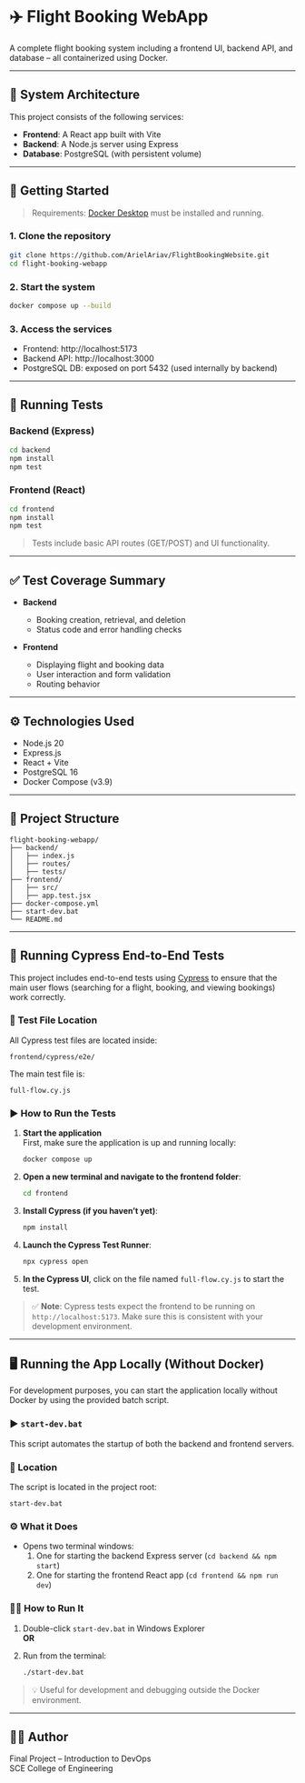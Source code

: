 # ✈️ Flight Booking WebApp

A complete flight booking system including a frontend UI, backend API, and database – all containerized using Docker.

---

## 🧱 System Architecture

This project consists of the following services:

- **Frontend**: A React app built with Vite  
- **Backend**: A Node.js server using Express  
- **Database**: PostgreSQL (with persistent volume)

---

## 🚀 Getting Started

> Requirements: [Docker Desktop](https://www.docker.com/products/docker-desktop/) must be installed and running.

### 1. Clone the repository

```bash
git clone https://github.com/ArielAriav/FlightBookingWebsite.git
cd flight-booking-webapp
```

### 2. Start the system

```bash
docker compose up --build
```

### 3. Access the services

- Frontend: http://localhost:5173  
- Backend API: http://localhost:3000  
- PostgreSQL DB: exposed on port 5432 (used internally by backend)

---

## 🧪 Running Tests

### Backend (Express)

```bash
cd backend
npm install
npm test
```

### Frontend (React)

```bash
cd frontend
npm install
npm test
```

> Tests include basic API routes (GET/POST) and UI functionality.

---

## ✅ Test Coverage Summary

- **Backend**
  - Booking creation, retrieval, and deletion
  - Status code and error handling checks

- **Frontend**
  - Displaying flight and booking data
  - User interaction and form validation
  - Routing behavior

---

## ⚙️ Technologies Used

- Node.js 20  
- Express.js  
- React + Vite  
- PostgreSQL 16  
- Docker Compose (v3.9)

---

## 📁 Project Structure

```
flight-booking-webapp/
├── backend/
│   ├── index.js
│   ├── routes/
│   ├── tests/
├── frontend/
│   ├── src/
│   ├── app.test.jsx
├── docker-compose.yml
├── start-dev.bat
└── README.md
```

---

## 🧪 Running Cypress End-to-End Tests

This project includes end-to-end tests using [Cypress](https://www.cypress.io/) to ensure that the main user flows (searching for a flight, booking, and viewing bookings) work correctly.

### 📁 Test File Location

All Cypress test files are located inside:

```
frontend/cypress/e2e/
```

The main test file is:
```
full-flow.cy.js
```

### ▶️ How to Run the Tests

1. **Start the application**  
   First, make sure the application is up and running locally:

   ```bash
   docker compose up
   ```

2. **Open a new terminal and navigate to the frontend folder**:

   ```bash
   cd frontend
   ```

3. **Install Cypress (if you haven’t yet)**:

   ```bash
   npm install
   ```

4. **Launch the Cypress Test Runner**:

   ```bash
   npx cypress open
   ```

5. **In the Cypress UI**, click on the file named `full-flow.cy.js` to start the test.

> ✅ **Note**: Cypress tests expect the frontend to be running on `http://localhost:5173`. Make sure this is consistent with your development environment.

---

## 🖥️ Running the App Locally (Without Docker)

For development purposes, you can start the application locally without Docker by using the provided batch script.

### ▶️ `start-dev.bat`

This script automates the startup of both the backend and frontend servers.

### 📁 Location

The script is located in the project root:

```
start-dev.bat
```

### ⚙️ What it Does

- Opens two terminal windows:
  1. One for starting the backend Express server (`cd backend && npm start`)
  2. One for starting the frontend React app (`cd frontend && npm run dev`)

### 🏃‍♀️ How to Run It

1. Double-click `start-dev.bat` in Windows Explorer  
   **OR**
2. Run from the terminal:

   ```bash
   ./start-dev.bat
   ```

> 💡 Useful for development and debugging outside the Docker environment.

---

## 👩‍💻 Author

Final Project – Introduction to DevOps  
SCE College of Engineering